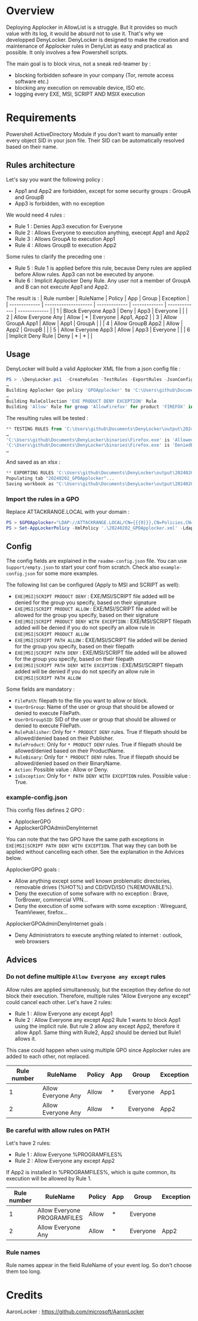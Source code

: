 # Overview
Deploying Applocker in AllowList is a struggle. But it provides so much value with its log, it would be absurd not to use it. That's why we developped DenyLocker.
DenyLocker is designed to make the creation and maintenance of Applocker rules in DenyList as easy and practical as possible. It only involves a few Powershell scripts.

The main goal is to block virus, not a sneak red-teamer by :
- blocking forbidden sofware in your company (Tor, remote access software etc.)
- blocking any execution on removable device, ISO etc.
- logging every EXE, MSI, SCRIPT AND MSIX execution 

# Requirements
Powershell ActiveDirectory Module if you don't want to manually enter every object SID in your json file. Their SID can be automatically resolved based on their name.

## Rules architecture
Let's say you want the following policy :
- App1 and App2 are forbidden, except for some security groups : GroupA and GroupB
- App3 is forbidden, with no exception

We would need 4 rules :
- Rule 1 : Denies App3 execution for Everyone
- Rule 2 : Allows Everyone to execution anything, execept App1 and App2
- Rule 3 : Allows GroupA to execution App1
- Rule 4 : Allows GroupB to execution App2

Some rules to clarify the preceding one :
- Rule 5 : Rule 1 is applied before this rule, because Deny rules are applied before Allow rules. App3 can not be executed by anyone.
- Rule 6 : Implicit Applocker Deny Rule. Any user not a member of GroupA and B can not execute App1 and App2.

The result is :
| Rule number   | RuleName             | Policy        | App           | Group         | Exception     |
| ------------- | -------------------- | ------------- | ------------- | ------------- | ------------- |
| 1             | Block Everyone App3  | Deny          | App3          | Everyone      |               |
| 2             | Allow Everyone Any   | Allow         | *             | Everyone      | App1, App2    |
| 3             | Allow GroupA App1    | Allow         | App1          | GroupA        |               |
| 4             | Allow GroupB App2    | Allow         | App2          | GroupB        |               |
| 5             | Allow Everyone App3  | Allow         | App3          | Everyone      |               |
| 6             | Implicit Deny Rule   | Deny          | *             | *             |               |

## Usage
DenyLocker will build a valid Applocker XML file from a json config file :

```powershell
PS > .\DenyLocker.ps1  -CreateRules -TestRules -ExportRules -JsonConfigFile .\config.json -Verbose
…
Building Applocker Gpo policy 'GPOApplocker' to 'C:\Users\github\Documents\DenyLocker\output\20240202_GPOApplocker.xml'
…
Building RuleCollection 'EXE PRODUCT DENY EXCEPTION' Rule
Building 'Allow' Rule for group 'AllowFirefox' for product 'FIREFOX' in 'C:\Users\github\Documents\DenyLocker\binaries' Directory
```

The resulting rules will be tested :
```powershell
** TESTING RULES from 'C:\Users\github\Documents\DenyLocker\output\20240202_GPOApplocker.xml'
…
'C:\Users\github\Documents\DenyLocker\binaries\Firefox.exe' is 'Allowed' for 'AllowFirefox' by ''Allow AllowFirefox FIREFOX''
'C:\Users\github\Documents\DenyLocker\binaries\Firefox.exe' is 'DeniedByDefault' for 'Everyone' due to an exception
…
```

And saved as an xlsx :
```powershell
** EXPORTING RULES 'C:\Users\github\Documents\DenyLocker\output\20240202_GPOApplocker.xml' TO EXCEL **
Populating tab "20240202_GPOApplocker"...
Saving workbook as "C:\Users\github\Documents\DenyLocker\output\20240202_GPOApplocker.xlsx"...
```

### Import the rules in a GPO

Replace ATTACKRANGE.LOCAL with your domain :
```powershell
PS > $GPOApplocker="LDAP://ATTACKRANGE.LOCAL/CN={{{0}}},CN=Policies,CN=System,DC=attackrange,DC=local" -f $(Get-GPO "GPOApplocker").Id
PS > Set-AppLockerPolicy -XmlPolicy '.\20240202_GPOApplocker.xml' -Ldap $GPOApplocker
```

## Config

The config fields are explained in the `readme-config.json` file. You can use `Support/empty.json` to start your conf from scratch. Check also `example-config.json` for some more examples.

The following list can be configured (Apply to MSI and SCRIPT as well):
* `EXE|MSI|SCRIPT PRODUCT DENY` : EXE/MSI/SCRIPT file added will be denied for the group you specify, based on their signature
* `EXE|MSI|SCRIPT PRODUCT ALLOW` : EXE/MSI/SCRIPT file added will be allowed for the group you specify, based on their signature
* `EXE|MSI|SCRIPT PRODUCT DENY WITH EXCEPTION` : EXE/MSI/SCRIPT filepath added will be denied if you do not specify an allow rule in `EXE|MSI|SCRIPT PRODUCT ALLOW`
* `EXE|MSI|SCRIPT PATH ALLOW` : EXE/MSI/SCRIPT file added will be denied for the group you specify, based on their filepath
* `EXE|MSI|SCRIPT PATH DENY` : EXE/MSI/SCRIPT file added will be allowed for the group you specify, based on their filepath
* `EXE|MSI|SCRIPT PATH DENY WITH EXCEPTION` : EXE/MSI/SCRIPT filepath added will be denied if you do not specify an allow rule in `EXE|MSI|SCRIPT PATH ALLOW`

Some fields are mandatory :
* `FilePath`: filepath to the file you want to allow or block.
* `UserOrGroup`: Name of the user or group that should be allowed or denied to execute FilePath.
* `UserOrGroupSID`: SID of the user or group that should be allowed or denied to execute FilePath.
* `RulePublisher`: Only for `* PRODUCT DENY` rules. True if filepath should be allowed/denied based on their Publisher.
* `RuleProduct`: Only for `* PRODUCT DENY` rules. True if filepath should be allowed/denied based on their ProductName.
* `RuleBinary`: Only for `* PRODUCT DENY` rules. True if filepath should be allowed/denied based on their BinaryName.
* `Action`: Possible value : Allow or Deny.
* `isException`: Only for `* PATH DENY WITH EXCEPTION` rules. Possible value : True.

### example-config.json
This config files defines 2 GPO :
* ApplockerGPO
* ApplockerGPOAdminDenyInternet

You can note that the two GPO have the same path exceptions in `EXE|MSI|SCRIPT PATH DENY WITH EXCEPTION`. That way they can both be applied without cancelling each other. See the explanation in the Advices below.

ApplockerGPO goals :
- Allow anything except some well known problematic directories, removable drives (%HOT%) and CD/DVD/ISO (%REMOVABLE%).
- Deny the execution of some sofware with no exception : Brave, TorBrower, commercial VPN...
- Deny the execution of some sofware with some exception : Wireguard, TeamViewer, firefox...

ApplockerGPOAdminDenyInternet goals :
- Deny Administrators to execute anything related to internet : outlook, web browsers

## Advices

### Do not define multiple `Allow Everyone any except` rules
Allow rules are applied simultaneously, but the exception they define do not block their execution. Therefore, multiple rules "Allow Everyone any except" could cancel each other.
Let's have 2 rules:
- Rule 1 : Allow Everyone any except App1
- Rule 2 : Allow Everyone any except App2
Rule 1 wants to block App1 using the implicit rule. But rule 2 allow any except App2, therefore it allow App1.
Same thing with Rule2, App2 should be denied but Rule1 allows it.

This case could happen when using multiple GPO since Applocker rules are added to each other, not replaced.

| Rule number   | RuleName             | Policy        | App           | Group         | Exception     |
| ------------- | -------------------- | ------------- | ------------- | ------------- | ------------- |
| 1             | Allow Everyone Any   | Allow         | *             | Everyone      | App1          |
| 2             | Allow Everyone Any   | Allow         | *             | Everyone      | App2          |

### Be careful with allow rules on PATH
Let's have 2 rules:
- Rule 1 : Allow Everyone %PROGRAMFILES%
- Rule 2 : Allow Everyone any except App2

If App2 is installed in %PROGRAMFILES%, which is quite common, its execution will be allowed by Rule 1.

| Rule number   | RuleName                      | Policy        | App           | Group         | Exception     |
| ------------- | ----------------------------- | ------------- | ------------- | ------------- | ------------- |
| 1             | Allow Everyone PROGRAMFILES   | Allow         | *             | Everyone      |           |
| 2             | Allow Everyone Any            | Allow         | *             | Everyone      | App2          |

### Rule names
Rule names appear in the field RuleName of your event log. So don't choose them too long.

# Credits
AaronLocker : https://github.com/microsoft/AaronLocker